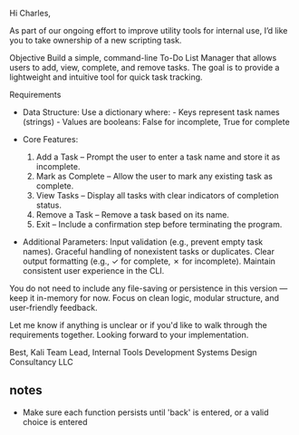 Hi Charles,

As part of our ongoing effort to improve utility tools for internal use, I’d like you to take ownership of a new scripting task.

Objective
Build a simple, command-line To-Do List Manager that allows users to add, view, complete, and remove tasks. The goal is to provide a lightweight and intuitive tool for quick task tracking.

Requirements

- Data Structure:
    Use a dictionary where:
      - Keys represent task names (strings)
      - Values are booleans: False for incomplete, True for complete

- Core Features:
    1. Add a Task – Prompt the user to enter a task name and store it as incomplete.
    2. Mark as Complete – Allow the user to mark any existing task as complete.
    3. View Tasks – Display all tasks with clear indicators of completion status.
    4. Remove a Task – Remove a task based on its name.
    5. Exit – Include a confirmation step before terminating the program.

- Additional Parameters:
    Input validation (e.g., prevent empty task names).
    Graceful handling of nonexistent tasks or duplicates.
    Clear output formatting (e.g., ✓ for complete, ✗ for incomplete).
    Maintain consistent user experience in the CLI.

You do not need to include any file-saving or persistence in this version — keep it in-memory for now. Focus on clean logic, modular structure, and user-friendly feedback.

Let me know if anything is unclear or if you'd like to walk through the requirements together. Looking forward to your implementation.

Best,
Kali
Team Lead, Internal Tools Development
Systems Design Consultancy LLC

## notes
- Make sure each function persists until 'back' is entered, or a valid choice is entered